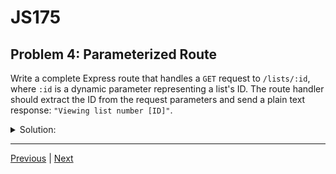 # JS175
## Problem 4: Parameterized Route

Write a complete Express route that handles a `GET` request to `/lists/:id`, where `:id` is a dynamic parameter representing a list's ID. The route handler should extract the ID from the request parameters and send a plain text response: `"Viewing list number [ID]"`.

<details>
<summary>Solution:</summary>

```javascript
app.get('/lists/:id', (req, res) => {
  const listId = req.params.id;
  res.send(`Viewing list number ${listId}`);
});
```

</details>

---

[Previous](03.md) | [Next](05.md)
